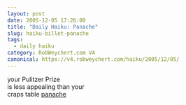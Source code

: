 ```yaml
---
layout: post
date: 2005-12-05 17:26:00
title: "Daily Haiku: Panache"
slug: haiku-billet-panache
tags:
  - daily haiku
category: RobWeychert.com V4
canonical: https://v4.robweychert.com/haiku/2005/12/05/
---
```


your Pulitzer Prize  
is less appealing than your  
craps table [panache](http://dictionary.reference.com/wordoftheday/archive/2005/12/05.html)